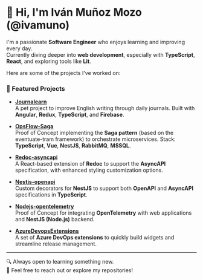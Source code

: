 # 👋 Hi, I'm Iván Muñoz Mozo (@ivamuno)

I'm a passionate **Software Engineer** who enjoys learning and improving every day.  
Currently diving deeper into **web development**, especially with **TypeScript**, **React**, and exploring tools like **Lit**.

Here are some of the projects I've worked on:

### 🚀 Featured Projects

- **[Journalearn](https://github.com/ivamuno/Journalearn)**  
  A pet project to improve English writing through daily journals. Built with **Angular**, **Redux**, **TypeScript**, and **Firebase**.

- **[OpsFlow-Saga](https://github.com/ivamuno/OpsFlow-Saga)**  
  Proof of Concept implementing the **Saga pattern** (based on the eventuate-tram framework) to orchestrate microservices. Stack: **TypeScript**, **Vue**, **NestJS**, **RabbitMQ**, **MSSQL**.

- **[Redoc-asyncapi](https://github.com/ivamuno/Redoc-asyncapi)**  
  A React-based extension of **Redoc** to support the **AsyncAPI** specification, with enhanced styling customization options.

- **[Nestjs-openapi](https://github.com/ivamuno/nestjs-openapi)**  
  Custom decorators for **NestJS** to support both **OpenAPI** and **AsyncAPI** specifications in **TypeScript**.

- **[Nodejs-opentelemetry](https://github.com/ivamuno/Nodejs-opentelemetry)**  
  Proof of Concept for integrating **OpenTelemetry** with web applications and **NestJS (Node.js)** backend.

- **[AzureDevopsExtensions](https://github.com/ivamuno/AzureDevopsExtensions)**  
  A set of **Azure DevOps extensions** to quickly build widgets and streamline release management.

---

🔍 Always open to learning something new.  
💬 Feel free to reach out or explore my repositories!

<!---
ivamuno/ivamuno is a ✨ special ✨ repository because its `README.md` (this file) appears on your GitHub profile.
You can click the Preview link to take a look at your changes.
--->
